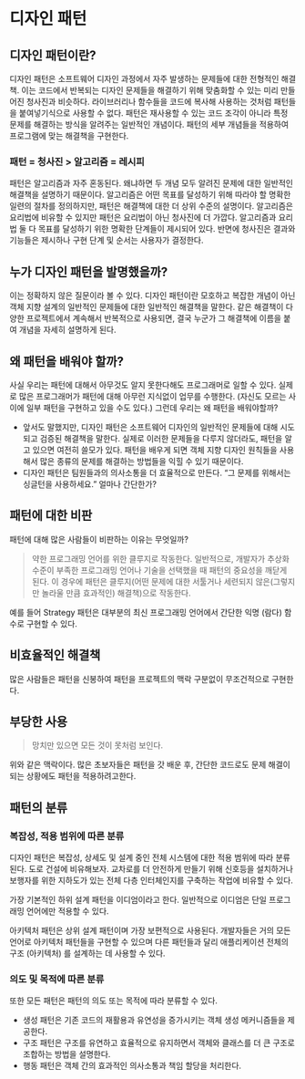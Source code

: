 # 디자인 패턴
## 디자인 패턴이란?
디자인 패턴은 소프트웨어 디자인 과정에서 자주 발생하는 문제들에 대한 전형적인 해결책.
이는 코드에서 반복되는 디자인 문제들을 해결하기 위해 맞춤화할 수 있는 미리 만들어진 청사진과 비슷하다.
라이브러리나 함수들을 코드에 복사해 사용하는 것처럼 패턴들을 붙여넣기식으로 사용할 수 없다. 패턴은 재사용할 수 있는 코드 조각이 아니라 특정 문제를 해결하는 방식을 알려주는 일반적인 개념이다. 패턴의 세부 개념들을 적용하여 프로그램에 맞는 해결책을 구현한다.

### 패턴 = 청사진 > 알고리즘 = 레시피 
패턴은 알고리즘과 자주 혼동된다. 왜냐하면 두 개념 모두 알려진 문제에 대한 일반적인 해결책을 설명하기 때문이다. 알고리즘은 어떤 목표를 달성하기 위해 따라야 할 명확한 일련의 절차를 정의하지만, 패턴은 해결책에 대한 더 상위 수준의 설명이다.
알고리즘은 요리법에 비유할 수 있지만 패턴은 요리법이 아닌 청사진에 더 가깝다. 알고리즘과 요리법 둘 다 목표를 달성하기 위한 명확한 단계들이 제시되어 있다. 반면에 청사진은 결과와 기능들은 제시하나 구현 단계 및 순서는 사용자가 결정한다.

## 누가 디자인 패턴을 발명했을까?
이는 정확하지 않은 질문이라 볼 수 있다. 디자인 패턴이란 모호하고 복잡한 개념이 아닌 객체 지향 설계의 일반적인 문제들에 대한 일반적인 해결책을 말한다. 같은 해결책이 다양한 프로젝트에서 계속해서 반복적으로 사용되면, 결국 누군가 그 해결책에 이름을 붙여 개념을 자세히 설명하게 된다.

## 왜 패턴을 배워야 할까?
사실 우리는 패턴에 대해서 아무것도 알지 못한다해도 프로그래머로 일할 수 있다. 실제로 많은 프로그래머가 패턴에 대해 아무런 지식없이 업무를 수행한다. (자신도 모르는 사이에 일부 패턴을 구현하고 있을 수도 있다.) 그런데 우리는 왜 패턴을 배워야할까?
- 앞서도 말했지만, 디자인 패턴은 소프트웨어 디자인의 일반적인 문제들에 대해 시도되고 검증된 해결책을 말한다. 실제로 이러한 문제들을 다루지 않더라도, 패턴을 알고 있으면 여전히 쓸모가 있다. 패턴을 배우게 되면 객체 지향 디자인 원칙들을 사용해서 많은 종류의 문제를 해결하는 방법들을 익힐 수 있기 때문이다.
- 디자인 패턴은 팀원들과의 의사소통을 더 효율적으로 만든다. “그 문제를 위해서는 싱글턴을 사용하세요.” 얼마나 간단한가?

## 패턴에 대한 비판
패턴에 대해 많은 사람들이 비판하는 이유는 무엇일까?
> 약한 프로그래밍 언어를 위한 클루지로 작동한다.
일반적으로, 개발자가 추상화 수준이 부족한 프로그래밍 언어나 기술을 선택했을 때 패턴의 중요성을 깨닫게 된다.
이 경우에 패턴은 클루지(어떤 문제에 대한 서툴거나 세련되지 않은(그렇지만 놀라울 만큼 효과적인) 해결책)으로 작동한다.

예를 들어 Strategy 패턴은 대부분의 최신 프로그래밍 언어에서 간단한 익명 (람다) 함수로 구현할 수 있다.

## 비효율적인 해결책
많은 사람들은 패턴을 신봉하여  패턴을 프로젝트의 맥락 구분없이 무조건적으로 구현한다.

## 부당한 사용
> 망치만 있으면 모든 것이 못처럼 보인다. 

위와 같은 맥락이다. 많은 초보자들은 패턴을 갓 배운 후, 간단한 코드로도 문제 해결이 되는 상황에도 패턴을 적용하려고한다.

## 패턴의 분류
### 복잡성, 적용 범위에 따른 분류
디자인 패턴은 복잡성, 상세도 및 설계 중인 전체 시스템에 대한 적용 범위에 따라 분류된다. 도로 건설에 비유해보자. 교차로를 더 안전하게 만들기 위해 신호등을 설치하거나 보행자를 위한 지하도가 있는 전체 다층 인터체인지를 구축하는 작업에 비유할 수 있다.

가장 기본적인 하위 설계 패턴을 이디엄이라고 한다. 일반적으로 이디엄은 단일 프로그래밍 언어에만 적용할 수 있다.

아키텍처 패턴은 상위 설계 패턴이며 가장 보편적으로 사용된다. 개발자들은 거의 모든 언어로 아키텍처 패턴들을 구현할 수 있으며 다른 패턴들과 달리 애플리케이션 전체의 구조 (아키텍처) 를 설계하는 데 사용할 수 있다.

### 의도 및 목적에 따른 분류
또한 모든 패턴은 패턴의 의도 또는 목적에 따라 분류할 수 있다.
* 생성 패턴은 기존 코드의 재활용과 유연성을 증가시키는 객체 생성 메커니즘들을 제공한다.
* 구조 패턴은 구조를 유연하고 효율적으로 유지하면서 객체와 클래스를 더 큰 구조로 조합하는 방법을 설명한다.
* 행동 패턴은 객체 간의 효과적인 의사소통과 책임 할당을 처리한다.

